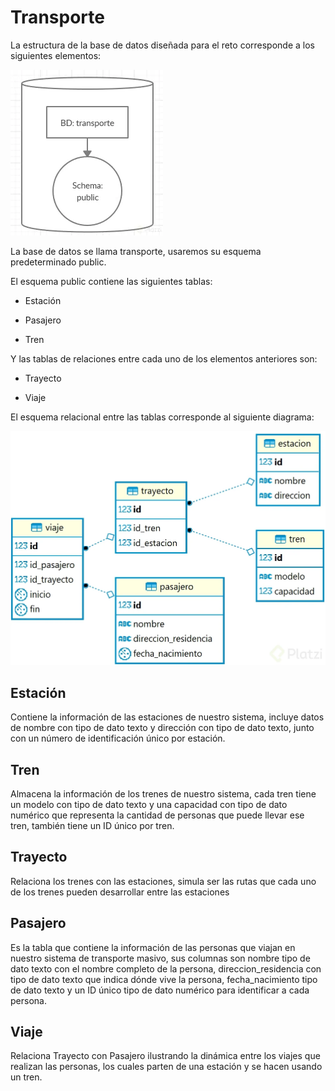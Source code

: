 # Transporte

La estructura de la base de datos diseñada para el reto corresponde a los siguientes
elementos:

<img src="./assets/estruc.webp"/>

La base de datos se llama transporte, usaremos su esquema predeterminado public.

El esquema public contiene las siguientes tablas:

- Estación

- Pasajero

- Tren

Y las tablas de relaciones entre cada uno de los elementos anteriores son:

- Trayecto

- Viaje

El esquema relacional entre las tablas corresponde al siguiente diagrama:

<img src="./assets/diagrama.webp"/>

## Estación

Contiene la información de las estaciones de nuestro sistema, incluye datos de nombre con tipo de dato texto y dirección con tipo de dato texto, junto con un número de identificación único por estación.

## Tren

Almacena la información de los trenes de nuestro sistema, cada tren tiene un modelo con tipo de dato texto y una capacidad con tipo de dato numérico que representa la cantidad de personas que puede llevar ese tren, también tiene un ID único por tren.

## Trayecto

Relaciona los trenes con las estaciones, simula ser las rutas que cada uno de los trenes pueden desarrollar entre las estaciones

## Pasajero

Es la tabla que contiene la información de las personas que viajan en nuestro sistema de transporte masivo, sus columnas son nombre tipo de dato texto con el nombre completo de la persona, direccion_residencia con tipo de dato texto que indica dónde vive la persona, fecha_nacimiento tipo de dato texto y un ID único tipo de dato numérico para identificar a cada persona.

## Viaje

Relaciona Trayecto con Pasajero ilustrando la dinámica entre los viajes que realizan las personas, los cuales parten de una estación y se hacen usando un tren.
